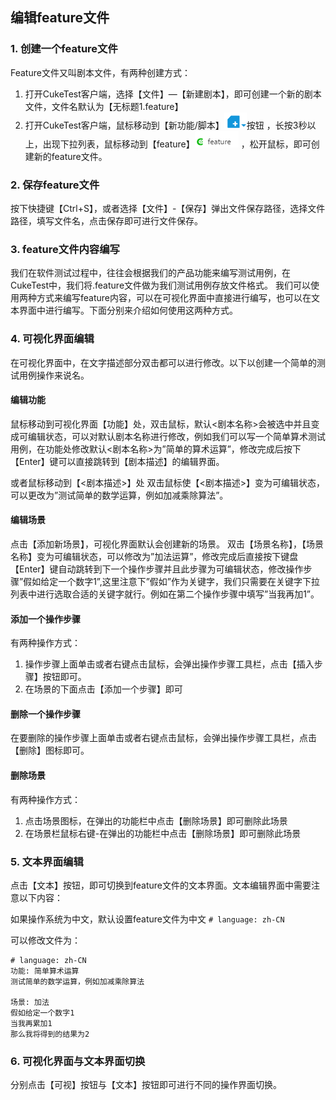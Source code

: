 ## 编辑feature文件

### 1. 创建一个feature文件
Feature文件又叫剧本文件，有两种创建方式：

1.	打开CukeTest客户端，选择【文件】—【新建剧本】，即可创建一个新的剧本文件，文件名默认为【无标题1.feature】
2.	打开CukeTest客户端，鼠标移动到【新功能/脚本】![image](assets/4_new_file_button.png)按钮 ，长按3秒以上，出现下拉列表，鼠标移动到【feature】![](assets/4_new_feature.png) ，松开鼠标，即可创建新的feature文件。

### 2. 保存feature文件
按下快捷键【Ctrl+S】，或者选择【文件】-【保存】弹出文件保存路径，选择文件路径，填写文件名，点击保存即可进行文件保存。

### 3. feature文件内容编写
我们在软件测试过程中，往往会根据我们的产品功能来编写测试用例，在CukeTest中，我们将.feature文件做为我们测试用例存放文件格式。
我们可以使用两种方式来编写feature内容，可以在可视化界面中直接进行编写，也可以在文本界面中进行编写。下面分别来介绍如何使用这两种方式。

### 4. 可视化界面编辑
在可视化界面中，在文字描述部分双击都可以进行修改。以下以创建一个简单的测试用例操作来说名。

#### 编辑功能
鼠标移动到可视化界面【功能】处，双击鼠标，默认<剧本名称>会被选中并且变成可编辑状态，可以对默认剧本名称进行修改，例如我们可以写一个简单算术测试用例，在功能处修改默认<剧本名称>为”简单的算术运算”，修改完成后按下【Enter】键可以直接跳转到【剧本描述】的编辑界面。

或者鼠标移动到【<剧本描述>】处 双击鼠标使【<剧本描述>】变为可编辑状态，可以更改为”测试简单的数学运算，例如加减乘除算法”。

#### 编辑场景

点击【添加新场景】，可视化界面默认会创建新的场景。
双击【场景名称】，【场景名称】变为可编辑状态，可以修改为”加法运算”，修改完成后直接按下键盘【Enter】键自动跳转到下一个操作步骤并且此步骤为可编辑状态，修改操作步骤”假如给定一个数字1”,这里注意下”假如”作为关键字，我们只需要在关键字下拉列表中进行选取合适的关键字就行。例如在第二个操作步骤中填写”当我再加1”。

#### 添加一个操作步骤

有两种操作方式：
1. 操作步骤上面单击或者右键点击鼠标，会弹出操作步骤工具栏，点击【插入步骤】按钮即可。
2. 在场景的下面点击【添加一个步骤】即可

#### 删除一个操作步骤
在要删除的操作步骤上面单击或者右键点击鼠标，会弹出操作步骤工具栏，点击【删除】图标即可。

#### 删除场景
有两种操作方式：
1.	点击场景图标，在弹出的功能栏中点击【删除场景】即可删除此场景
2.	在场景栏鼠标右键-在弹出的功能栏中点击【删除场景】即可删除此场景

### 5. 文本界面编辑
点击【文本】按钮，即可切换到feature文件的文本界面。文本编辑界面中需要注意以下内容：

如果操作系统为中文，默认设置feature文件为中文
`# language: zh-CN`

可以修改文件为：

   ```gherkin
   # language: zh-CN
   功能: 简单算术运算
   测试简单的数学运算，例如加减乘除算法

   场景: 加法
   假如给定一个数字1
   当我再累加1
   那么我将得到的结果为2
   ```


### 6. 可视化界面与文本界面切换
分别点击【可视】按钮与【文本】按钮即可进行不同的操作界面切换。
